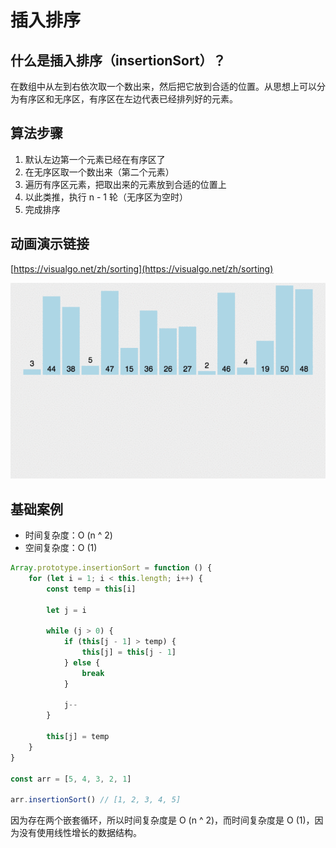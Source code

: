 <script setup>
import { loginRead } from '@/utils/login-read'

loginRead('j30016')
</script>

# <AppCode code="68" /> 插入排序

<ClientOnly><AppRead code="j30016" /></ClientOnly>

## 什么是插入排序（insertionSort）？

在数组中从左到右依次取一个数出来，然后把它放到合适的位置。从思想上可以分为有序区和无序区，有序区在左边代表已经排列好的元素。

## 算法步骤

1. 默认左边第一个元素已经在有序区了
2. 在无序区取一个数出来（第二个元素）
3. 遍历有序区元素，把取出来的元素放到合适的位置上
4. 以此类推，执行 n - 1 轮（无序区为空时）
5. 完成排序

## 动画演示链接

[https://visualgo.net/zh/sorting](https://visualgo.net/zh/sorting)

![image](./insertion-sort/image1.gif)

## 基础案例

-   时间复杂度：O (n ^ 2)
-   空间复杂度：O (1)

```javascript
Array.prototype.insertionSort = function () {
    for (let i = 1; i < this.length; i++) {
        const temp = this[i]

        let j = i

        while (j > 0) {
            if (this[j - 1] > temp) {
                this[j] = this[j - 1]
            } else {
                break
            }

            j--
        }

        this[j] = temp
    }
}

const arr = [5, 4, 3, 2, 1]

arr.insertionSort() // [1, 2, 3, 4, 5]
```

因为存在两个嵌套循环，所以时间复杂度是 O (n ^ 2)，而时间复杂度是 O (1)，因为没有使用线性增长的数据结构。

<AppComment />